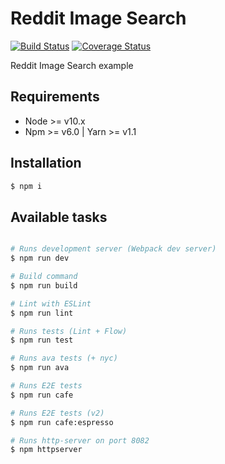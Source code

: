 # Reddit Image Search

[![Build Status](https://travis-ci.com/king-prawns/reddit-image-search.svg?branch=master)](https://travis-ci.com/king-prawns/reddit-image-search)
[![Coverage Status](https://coveralls.io/repos/github/king-prawns/reddit-image-search/badge.svg)](https://coveralls.io/github/king-prawns/reddit-image-search)

Reddit Image Search example

## Requirements

- Node >= v10.x
- Npm >= v6.0 | Yarn >= v1.1

## Installation

```sh
$ npm i
```

## Available tasks

```sh

# Runs development server (Webpack dev server)
$ npm run dev

# Build command
$ npm run build

# Lint with ESLint
$ npm run lint

# Runs tests (Lint + Flow)
$ npm run test

# Runs ava tests (+ nyc)
$ npm run ava

# Runs E2E tests
$ npm run cafe

# Runs E2E tests (v2)
$ npm run cafe:espresso

# Runs http-server on port 8082
$ npm httpserver

```

